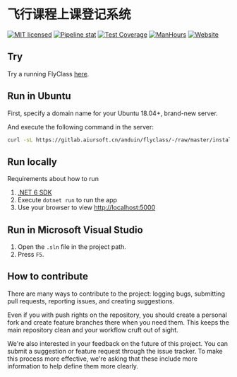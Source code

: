 # 飞行课程上课登记系统

[![MIT licensed](https://img.shields.io/badge/license-MIT-blue.svg)](https://gitlab.aiursoft.cn/anduin/flyclass/-/blob/master/LICENSE)
[![Pipeline stat](https://gitlab.aiursoft.cn/anduin/flyclass/badges/master/pipeline.svg)](https://gitlab.aiursoft.cn/anduin/flyclass/-/pipelines)
[![Test Coverage](https://gitlab.aiursoft.cn/anduin/flyclass/badges/master/coverage.svg)](https://gitlab.aiursoft.cn/anduin/flyclass/-/pipelines)
[![ManHours](https://manhours.aiursoft.cn/r/gitlab.aiursoft.cn/anduin/flyclass.svg)](https://gitlab.aiursoft.cn/anduin/flyclass/-/commits/master?ref_type=heads)
[![Website](https://img.shields.io/website?url=https%3A%2F%2Fflyclass.aiursoft.cn)](https://flyclass.aiursoft.cn)

## Try

Try a running FlyClass [here](https://flyclass.aiursoft.com).

## Run in Ubuntu

First, specify a domain name for your Ubuntu 18.04+, brand-new server.

And execute the following command in the server:

```bash
curl -sL https://gitlab.aiursoft.cn/anduin/flyclass/-/raw/master/install.sh | sudo bash -s http://0.0.0.0:5000
```

## Run locally

Requirements about how to run

1. [.NET 6 SDK](http://dot.net/)
2. Execute `dotnet run` to run the app
3. Use your browser to view [http://localhost:5000](http://localhost:5000)

## Run in Microsoft Visual Studio

1. Open the `.sln` file in the project path.
2. Press `F5`.

## How to contribute

There are many ways to contribute to the project: logging bugs, submitting pull requests, reporting issues, and creating suggestions.

Even if you with push rights on the repository, you should create a personal fork and create feature branches there when you need them. This keeps the main repository clean and your workflow cruft out of sight.

We're also interested in your feedback on the future of this project. You can submit a suggestion or feature request through the issue tracker. To make this process more effective, we're asking that these include more information to help define them more clearly.
